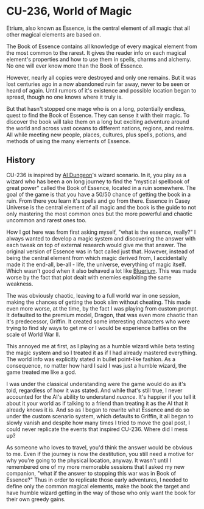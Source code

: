 # CU-236, World of Magic

Etrium, also known as Essence, is the central element of all magic that all other magical elements are based on.

The Book of Essence contains all knowledge of every magical element from the most common to the rarest. It gives the reader info on each magical element's properties and how to use them in spells, charms and alchemy. No one will ever know more than the Book of Essence.

However, nearly all copies were destroyed and only one remains. But it was lost centuries ago in a now abandoned ruin far away, never to be seen or heard of again. Until rumors of it's existence and possible location began to spread, though no one knows where it truly is.

But that hasn't stopped one mage who is on a long, potentially endless, quest to find the Book of Essence. They can sense it with their magic. To discover the book will take them on a long but exciting adventure around the world and across vast oceans to different nations, regions, and realms. All while meeting new people, places, cultures, plus spells, potions, and methods of using the many elements of Essence.

## History

CU-236 is inspired by [AI Dungeon](https://play.aidungeon.io/main/home)'s wizard scenario. In it, you play as a wizard who has been a on long journey to find the "mystical spellbook of great power" called the Book of Essence, located in a ruin somewhere. The goal of the game is that you have a 50/50 chance of getting the book in a ruin. From there you learn it's spells and go from there. Essence in Casey Universe is the central element of all magic and the book is the guide to not only mastering the most common ones but the more powerful and chaotic uncommon and rarest ones too.

How I got here was from first asking myself, "what is the essence, really?" I always wanted to develop a magic system and discovering the answer with each tweak on top of external research would give me that answer. The original version of Essence was in fact called just that. However, instead of being the central element from which magic derived from, I accidentally made it the end-all, be-all - life, the universe, everything of magic itself. Which wasn't good when it also behaved a lot like [Bluerium](./../magic.md). This was made worse by the fact that plot dealt with enemies exploiting the same weakness.

The was obviously chaotic, leaving to a full world war in one session, making the chances of getting the book slim without cheating. This made even more worse, at the time, by the fact I was playing from custom prompt. It defaulted to the premium model, Dragon, that was even more chaotic than it's predecessor, Griffin. It created some interesting characters who were trying to find sly ways to get me or I would be experience battles on the scale of World War II. 

This annoyed me at first, as I playing as a humble wizard while beta testing the magic system and so I treated it as if I had already mastered everything. The world info was explicitly stated in bullet point-like fashion. As a consequence, no matter how hard I said I was just a humble wizard, the game treated me like a god.

I was under the classical understanding were the game would do as it's told, regardless of how it was stated. And while that's still true, I never accounted for the AI's ability to understand *nuance*. It's happier if you tell it about it your world as if talking to a friend than treating it as the AI that it already knows it is. And so as I began to rewrite what Essence and do so under the custom scenario system, which defaults to Griffin, it all began to slowly vanish and despite how many times I tried to move the goal post, I could never replicate the events that inspired CU-236. Where did I mess up?

As someone who loves to travel, you'd think the answer would be obvious to me. Even if the journey is now the destitution, you still need a motive for why you're going to the physical location, anyway. It wasn't until I remembered one of my more memorable sessions that I asked my new companion, "what if the answer to stopping this war was in Book of Essence?" Thus in order to replicate those early adventures, I needed to define only the common magical elements, make the book the target and have humble wizard getting in the way of those who only want the book for their own greedy gains.